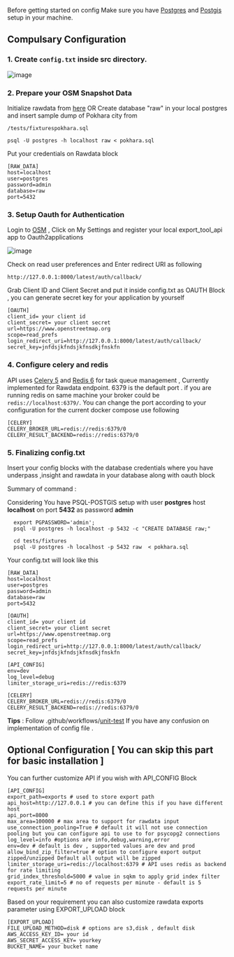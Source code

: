 
Before getting started on config Make sure you have [Postgres](https://www.postgresql.org/) and [Postgis](https://postgis.net/) setup in your machine.


## Compulsary Configuration

### 1. Create ```config.txt``` inside src directory.
![image](https://user-images.githubusercontent.com/36752999/188402566-80dc9633-5d4e-479c-97dc-9e8a4999b385.png)


### 2. Prepare your OSM Snapshot Data
Initialize rawdata from [here](https://github.com/hotosm/underpass/tree/master/raw) OR Create database "raw" in your local postgres and insert sample dump of Pokhara city from
```
/tests/fixturespokhara.sql
```

```
psql -U postgres -h localhost raw < pokhara.sql
```
Put your credentials on Rawdata block

```
[RAW_DATA]
host=localhost
user=postgres
password=admin
database=raw
port=5432
```

### 3. Setup Oauth for Authentication
Login to [OSM](https://www.openstreetmap.org/) , Click on My Settings and register your local export_tool_api app to Oauth2applications

![image](https://user-images.githubusercontent.com/36752999/188452619-aababf28-b685-4141-b381-9c25d0367b57.png)


Check on read user preferences and Enter redirect URI as following
```
http://127.0.0.1:8000/latest/auth/callback/
```

Grab Client ID and Client Secret and put it inside config.txt as OAUTH Block , you can generate secret key for your application by yourself

```
[OAUTH]
client_id= your client id
client_secret= your client secret
url=https://www.openstreetmap.org
scope=read_prefs
login_redirect_uri=http://127.0.0.1:8000/latest/auth/callback/
secret_key=jnfdsjkfndsjkfnsdkjfnskfn
```

### 4. Configure celery and redis

API uses [Celery 5](https://docs.celeryq.dev/en/stable/getting-started/first-steps-with-celery.html) and [Redis 6](https://redis.io/download/#redis-stack-downloads) for task queue management , Currently implemented for Rawdata endpoint. 6379 is the default port . if you are running redis on same machine your broker could be ```redis://localhost:6379/```. You can change the port according to your configuration for the current docker compose use following

```
[CELERY]
CELERY_BROKER_URL=redis://redis:6379/0
CELERY_RESULT_BACKEND=redis://redis:6379/0
```

### 5. Finalizing config.txt
Insert your config blocks with the database credentials where you have underpass ,insight and rawdata in your database along with oauth block

Summary of command :

Considering You have PSQL-POSTGIS setup  with user **postgres** host **localhost** on port **5432** as password **admin**

```
  export PGPASSWORD='admin';
  psql -U postgres -h localhost -p 5432 -c "CREATE DATABASE raw;"

  cd tests/fixtures
  psql -U postgres -h localhost -p 5432 raw  < pokhara.sql
```

Your config.txt will look like this

```
[RAW_DATA]
host=localhost
user=postgres
password=admin
database=raw
port=5432

[OAUTH]
client_id= your client id
client_secret= your client secret
url=https://www.openstreetmap.org
scope=read_prefs
login_redirect_uri=http://127.0.0.1:8000/latest/auth/callback/
secret_key=jnfdsjkfndsjkfnsdkjfnskfn

[API_CONFIG]
env=dev
log_level=debug
limiter_storage_uri=redis://redis:6379

[CELERY]
CELERY_BROKER_URL=redis://redis:6379/0
CELERY_RESULT_BACKEND=redis://redis:6379/0

```

**Tips** : Follow .github/workflows/[unit-test](https://github.com/hotosm/export-tool-api/blob/feature/celery/.github/workflows/unit-test.yml) If you have any confusion on implementation of config file .

## Optional Configuration [ You can skip this part for basic installation ]

You can further customize API if you wish with API_CONFIG Block

```
[API_CONFIG]
export_path=exports # used to store export path
api_host=http://127.0.0.1 # you can define this if you have different host
api_port=8000
max_area=100000 # max area to support for rawdata input
use_connection_pooling=True # default it will not use connection pooling but you can configure api to use to for psycopg2 connections
log_level=info #options are info,debug,warning,error
env=dev # default is dev , supported values are dev and prod
allow_bind_zip_filter=true # option to configure export output zipped/unzipped Default all output will be zipped
limiter_storage_uri=redis://localhost:6379 # API uses redis as backend for rate limiting
grid_index_threshold=5000 # value in sqkm to apply grid index filter
export_rate_limit=5 # no of requests per minute - default is 5 requests per minute
```
Based on your requirement you can also customize rawdata exports parameter using EXPORT_UPLOAD block

```
[EXPORT_UPLOAD]
FILE_UPLOAD_METHOD=disk # options are s3,disk , default disk
AWS_ACCESS_KEY_ID= your id
AWS_SECRET_ACCESS_KEY= yourkey
BUCKET_NAME= your bucket name
```

